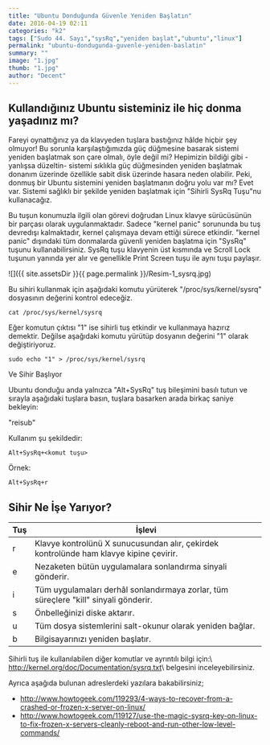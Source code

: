 ```yaml
---
title: "Ubuntu Donduğunda Güvenle Yeniden Başlatın"
date: 2016-04-19 02:11
categories: "k2"
tags: ["Sudo 44. Sayı","sysRq","yeniden başlat","ubuntu","linux"]
permalink: "ubuntu-dondugunda-guvenle-yeniden-baslatin"
summary: ""
image: "1.jpg"
thumb: "1.jpg"
author: "Decent"
---
```


## Kullandığınız Ubuntu sisteminiz ile hiç donma yaşadınız mı?

Fareyi oynattığınız ya da klavyeden tuşlara bastığınız hâlde hiçbir şey olmuyor! Bu sorunla karşılaştığımızda güç düğmesine basarak sistemi yeniden başlatmak son çare olmalı, öyle değil mi? Hepimizin bildiği gibi -yanlışsa düzeltin- sistemi sıklıkla güç düğmesinden yeniden başlatmak donanım üzerinde özellikle sabit disk üzerinde hasara neden olabilir. Peki, donmuş bir Ubuntu sistemini yeniden başlatmanın doğru yolu var mı? Evet var. Sistemi sağlıklı bir şekilde yeniden başlatmak için "Sihirli SysRq Tuşu"nu kullanacağız.

Bu tuşun konumuzla ilgili olan görevi doğrudan Linux klavye sürücüsünün bir parçası olarak uygulanmaktadır.
Sadece "kernel panic" sorununda bu tuş devredışı kalmaktadır, kernel çalışmaya devam ettiği sürece etkindir. "kernel panic" dışındaki tüm donmalarda güvenli yeniden başlatma için "SysRq" tuşunu kullanabilirsiniz. SysRq tuşu klavyenin üst kısmında ve Scroll Lock tuşunun yanında yer alır ve genellikle Print Screen tuşu ile aynı tuşu paylaşır.


![]({{ site.assetsDir }}{{ page.permalink }}/Resim-1_sysrq.jpg)


Bu sihiri kullanmak için aşağıdaki komutu yürüterek "/proc/sys/kernel/sysrq" dosyasının değerini kontrol edeceğiz.

```
cat /proc/sys/kernel/sysrq
```

Eğer komutun çıktısı "1" ise sihirli tuş etkindir ve kullanmaya hazırız demektir.
Değilse aşağıdaki komutu yürütüp dosyanın değerini "1" olarak değiştiriyoruz.

```
sudo echo "1" > /proc/sys/kernel/sysrq
```


Ve Sihir Başlıyor

Ubuntu donduğu anda yalnızca "Alt+SysRq" tuş bileşimini basılı tutun ve sırayla aşağıdaki tuşlara basın, tuşlara basarken arada birkaç saniye bekleyin:

"reisub"

Kullanım şu şekildedir:

```
Alt+SysRq+<komut tuşu>
```

Örnek:

```
Alt+SysRq+r
```

## Sihir Ne İşe Yarıyor?

| Tuş | İşlevi|
|------|---------|
|r | Klavye kontrolünü X sunucusundan alır, çekirdek kontrolünde ham klavye kipine çevirir.|
|e | Nezaketen bütün uygulamalara sonlandırma sinyali gönderir.|
|i | Tüm uygulamaları derhâl sonlandırmaya zorlar, tüm süreçlere "kill" sinyali gönderir.|
|s | Önbelleğinizi diske aktarır.|
|u | Tüm dosya sistemlerini salt-okunur olarak yeniden bağlar.|
|b | Bilgisayarınızı yeniden başlatır.|


Sihirli tuş ile kullanılabilen diğer komutlar ve ayrıntılı bilgi için:\\
<http://kernel.org/doc/Documentation/sysrq.txt>\\
belgesini inceleyebilirsiniz.

Ayrıca aşağıda bulunan adreslerdeki yazılara bakabilirsiniz;

* <http://www.howtogeek.com/119293/4-ways-to-recover-from-a-crashed-or-frozen-x-server-on-linux/>  
* <http://www.howtogeek.com/119127/use-the-magic-sysrq-key-on-linux-to-fix-frozen-x-servers-cleanly-reboot-and-run-other-low-level-commands/>  
